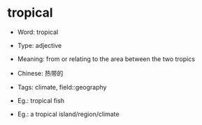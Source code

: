 # tropical

- Word: tropical

- Type: adjective
- Meaning: from or relating to the area between the two tropics
- Chinese: 热带的
- Tags: climate, field::geography
- Eg.: tropical fish
- Eg.: a tropical island/region/climate

